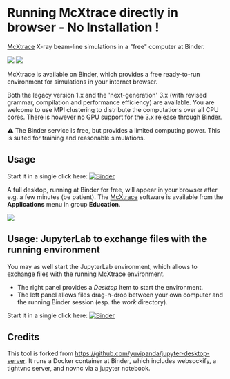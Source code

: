 # Running McXtrace directly in browser - No Installation !


[McXtrace](http://mcxtrace.org/) X-ray beam-line simulations in a "free" computer at Binder.

<img src="http://mcxtrace.org/mcxtrace_1.png"> <img src="https://mybinder.org/static/logo.svg?v=fe52c40adc69454ba7536393f76ebd715e5fb75f5feafe16a27c47483eabf3.21c14ed9fda905c49915d6dbf369ae68fb855a40dd05489a7b9542a9ee532e92b">

McXtrace is available on Binder, which provides a free ready-to-run environment for simulations in your internet browser.

Both the legacy version 1.x and the 'next-generation' 3.x (with revised grammar, compilation and performance efficiency) are available. You are welcome to use MPI clustering to distribute the computations over all CPU cores. There is however no GPU support for the 3.x release through Binder.

:warning: The Binder service is free, but provides a limited computing power. This is suited for training and reasonable simulations.

## Usage

Start it in a single click here:  [![Binder](https://mybinder.org/badge_logo.svg)](https://mybinder.org/v2/gh/McStasMcXtrace/mcxtrace-binder/master?urlpath=desktop)

A full desktop, running at Binder for free, will appear in your browser after e.g. a few minutes (be patient).
The [McXtrace](http://mcxtrace.org/) software is available from the __Applications__ menu in group __Education__.

<img src="http://mcxtrace.org/files/mcxtrace-binder.png">

## Usage: JupyterLab to exchange files with the running environment

You may as well start the JupyterLab environment, which allows to exchange files with the running McXtrace environment. 

- The right panel provides a *Desktop* item to start the environment.
- The left panel allows files drag-n-drop between your own computer and the running Binder session (esp. the *work* directory).

Start it in a single click here:  [![Binder](https://mybinder.org/badge_logo.svg)](https://mybinder.org/v2/gh/McStasMcXtrace/mcxtrace-binder/master?urlpath=lab)

## Credits

This tool is forked from <https://github.com/yuvipanda/jupyter-desktop-server>.
It runs a Docker container at Binder, which includes websockify, a tightvnc server, and novnc via a jupyter notebook.


